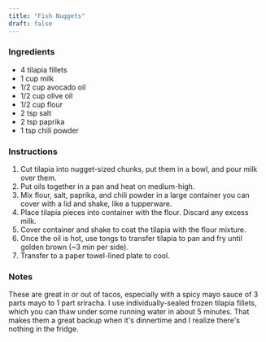```yaml
---
title: "Fish Nuggets"
draft: false
---
```


### Ingredients

- 4 tilapia fillets
- 1 cup milk
- 1/2 cup avocado oil
- 1/2 cup olive oil
- 1/2 cup flour
- 2 tsp salt
- 2 tsp paprika
- 1 tsp chili powder

### Instructions

1. Cut tilapia into nugget-sized chunks, put them in a bowl, and pour milk over them.
1. Put oils together in a pan and heat on medium-high.
1. Mix flour, salt, paprika, and chili powder in a large container you can cover
   with a lid and shake, like a tupperware.
1. Place tilapia pieces into container with the flour. Discard any excess milk.
1. Cover container and shake to coat the tilapia with the flour mixture.
1. Once the oil is hot, use tongs to transfer tilapia to pan and fry until golden brown (~3 min per side).
1. Transfer to a paper towel-lined plate to cool.

### Notes

These are great in or out of tacos, especially with a spicy mayo sauce
of 3 parts mayo to 1 part sriracha. I use individually-sealed frozen
tilapia fillets, which you can thaw under some running water in about 5
minutes. That makes them a great backup when it's dinnertime and I
realize there's nothing in the fridge.
